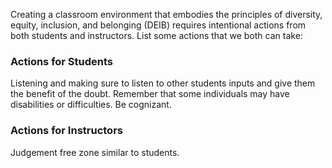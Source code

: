 Creating a classroom environment that embodies the principles of diversity, equity, inclusion, and belonging (DEIB) requires intentional actions from both students and instructors. List some actions that we both can take:

### Actions for Students
Listening and making sure to listen to other students inputs and give them the benefit of the doubt.
Remember that some individuals may have disabilities or difficulties. Be cognizant.


### Actions for Instructors
Judgement free zone similar to students.